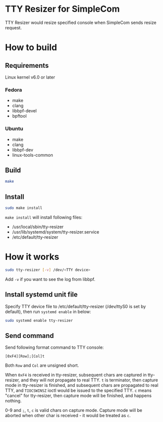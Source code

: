 TTY Resizer for SimpleCom
===

TTY Resizer would resize specified console when SimpleCom sends resize request.

# How to build

## Requirements

Linux kernel v6.0 or later

### Fedora

* make
* clang
* libbpf-devel
* bpftool

### Ubuntu

* make
* clang
* libbpf-dev
* linux-tools-common

## Build

```bash
make
```

## Install

```bash
sudo make install
```

`make install` will install following files:

* /usr/local/sbin/tty-resizer
* /usr/lib/systemd/system/tty-resizer.service
* /etc/default/tty-resizer

# How it works

```bash
sudo tty-resizer [-v] /dev/<TTY device>
```

Add `-v` if you want to see the log from libbpf.

## Install systemd unit file

Specify TTY device file to /etc/default/tty-resizer (/dev/ttyS0 is set by default), then run `systemd enable` in below:

```bash
sudo systemd enable tty-resizer
```

## Send command

Send following format command to TTY console:

```
[0xF4][Row];[Col]t
```

Both `Row` and `Col` are unsigned short.

When `0xF4` is received in tty-resizer, subsequent chars are captured in tty-resizer, and they will not propagate to real TTY. `t` is terminator, then capture mode in tty-resizer is finished, and subsequent chars are propagated to real TTY, and `TIOCSWINSZ` ioctl would be issued to the specified TTY. `c` means "cancel" for tty-resizer, then capture mode will be finished, and happens nothing.

0-9 and `;`, `t`, `c` is valid chars on capture mode. Capture mode will be aborted when other char is received - it would be treated as `c`.
